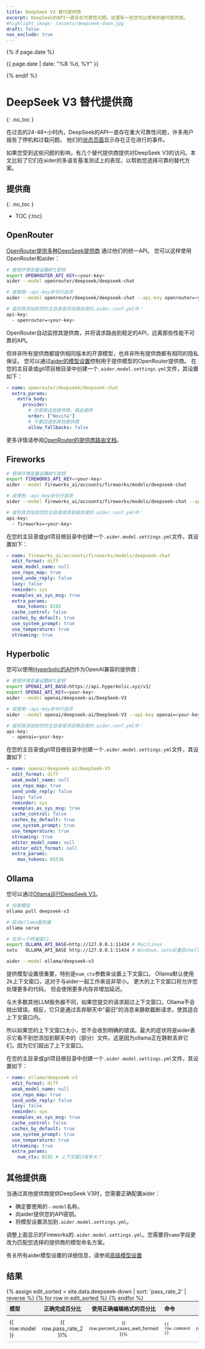 ```yaml
---
title: DeepSeek V3 替代提供商
excerpt: DeepSeek的API一直存在可靠性问题。这里有一些您可以使用的替代提供商。
#highlight_image: /assets/deepseek-down.jpg
draft: false
nav_exclude: true
---
```

{% if page.date %}
<p class="post-date">{{ page.date | date: "%B %d, %Y" }}</p>
{% endif %}

# DeepSeek V3 替代提供商
{: .no_toc }

<canvas id="editChart" width="800" height="450" style="margin-top: 20px"></canvas>

在过去的24-48+小时内，DeepSeek的API一直存在重大可靠性问题，许多用户报告了停机和过载问题。
他们的[状态页面](https://status.deepseek.com)显示存在正在进行的事件。

如果您受到这些问题的影响，有几个替代提供商提供对DeepSeek V3的访问。本文比较了它们在aider的多语言基准测试上的表现，以帮助您选择可靠的替代方案。

## 提供商
{: .no_toc }

* TOC
{:toc}

## OpenRouter

[OpenRouter提供多种DeepSeek提供商](https://openrouter.ai/deepseek/deepseek-chat/providers)
通过他们的统一API。
您可以这样使用OpenRouter和aider：

```bash
# 使用环境变量设置API密钥
export OPENROUTER_API_KEY=<your-key>
aider --model openrouter/deepseek/deepseek-chat

# 或使用--api-key命令行选项
aider --model openrouter/deepseek/deepseek-chat --api-key openrouter=<your-key>

# 或将其添加到您的主目录或项目根目录的.aider.conf.yml中：
api-key:
  - openrouter=<your-key>
```

OpenRouter自动监控其提供商，并将请求路由到稳定的API，远离那些性能不可靠的API。

但并非所有提供商都提供相同版本的开源模型，也并非所有提供商都有相同的隐私保证。
您可以通过[aider的模型设置](https://aider.chat/docs/config/adv-model-settings.html#model-settings)控制用于提供模型的OpenRouter提供商。
在您的主目录或git项目根目录中创建一个`.aider.model.settings.yml`文件，其设置如下：

```yaml
- name: openrouter/deepseek/deepseek-chat
  extra_params:
    extra_body:
      provider:
        # 仅使用这些提供商，按此顺序
        order: ["Novita"]
        # 不要回退到其他提供商
        allow_fallbacks: false
```

更多详情请参阅[OpenRouter的提供商路由文档](https://openrouter.ai/docs/provider-routing)。


## Fireworks

```bash
# 使用环境变量设置API密钥
export FIREWORKS_API_KEY=<your-key>
aider --model fireworks_ai/accounts/fireworks/models/deepseek-chat

# 或使用--api-key命令行选项
aider --model fireworks_ai/accounts/fireworks/models/deepseek-chat --api-key fireworks=<your-key>

# 或将其添加到您的主目录或项目根目录的.aider.conf.yml中：
api-key:
  - fireworks=<your-key>
```

在您的主目录或git项目根目录中创建一个`.aider.model.settings.yml`文件，其设置如下：

```yaml
- name: fireworks_ai/accounts/fireworks/models/deepseek-chat
  edit_format: diff
  weak_model_name: null
  use_repo_map: true
  send_undo_reply: false
  lazy: false
  reminder: sys
  examples_as_sys_msg: true
  extra_params:
    max_tokens: 8192
  cache_control: false
  caches_by_default: true
  use_system_prompt: true
  use_temperature: true
  streaming: true
```


## Hyperbolic

您可以使用[Hyperbolic的API](https://hyperbolic.xyz)作为OpenAI兼容的提供商：

```bash
# 使用环境变量设置API密钥
export OPENAI_API_BASE=https://api.hyperbolic.xyz/v1/
export OPENAI_API_KEY=<your-key>
aider --model openai/deepseek-ai/DeepSeek-V3

# 或使用--api-key命令行选项
aider --model openai/deepseek-ai/DeepSeek-V3 --api-key openai=<your-key>

# 或将其添加到您的主目录或项目根目录的.aider.conf.yml中：
api-key:
  - openai=<your-key>
```

在您的主目录或git项目根目录中创建一个`.aider.model.settings.yml`文件，其设置如下：

```yaml
- name: openai/deepseek-ai/DeepSeek-V3
  edit_format: diff
  weak_model_name: null
  use_repo_map: true
  send_undo_reply: false
  lazy: false
  reminder: sys
  examples_as_sys_msg: true
  cache_control: false
  caches_by_default: true
  use_system_prompt: true
  use_temperature: true
  streaming: true
  editor_model_name: null
  editor_edit_format: null
  extra_params:
    max_tokens: 65536
```

## Ollama

您可以通过[Ollama运行DeepSeek V3](https://ollama.com/library/deepseek-v3)。

```bash
# 拉取模型
ollama pull deepseek-v3

# 启动ollama服务器
ollama serve

# 在另一个终端窗口...
export OLLAMA_API_BASE=http://127.0.0.1:11434 # Mac/Linux
setx   OLLAMA_API_BASE http://127.0.0.1:11434 # Windows，setx后重启shell

aider --model ollama/deepseek-v3
```

提供模型设置很重要，特别是`num_ctx`参数来设置上下文窗口。
Ollama默认使用2k上下文窗口，这对于与aider一起工作来说非常小。
更大的上下文窗口将允许您处理更多的代码，
但会使用更多内存并增加延迟。

与大多数其他LLM服务器不同，如果您提交的请求超过上下文窗口，Ollama不会抛出错误。相反，它只是通过丢弃聊天中"最旧"的消息来静默截断请求，使其适合上下文窗口内。

所以如果您的上下文窗口太小，您不会收到明确的错误。最大的症状将是aider表示它看不到您添加到聊天中的（部分）文件。这是因为ollama正在静默丢弃它们，因为它们超出了上下文窗口。

在您的主目录或git项目根目录中创建一个`.aider.model.settings.yml`文件，其设置如下：

```yaml
- name: ollama/deepseek-v3
  edit_format: diff
  weak_model_name: null
  use_repo_map: true
  send_undo_reply: false
  lazy: false
  reminder: sys
  examples_as_sys_msg: true
  cache_control: false
  caches_by_default: true
  use_system_prompt: true
  use_temperature: true
  streaming: true
  extra_params:
    num_ctx: 8192 # 上下文窗口有多大？
```

## 其他提供商

当通过其他提供商提供DeepSeek V3时，您需要正确配置aider：

- 确定要使用的`--model`名称。
- 向aider提供您的API密钥。
- 将模型设置添加到`.aider.model.settings.yml`。


调整上面显示的Fireworks的`.aider.model.settings.yml`。您需要将`name`字段更改为匹配您选择的提供商的模型命名方案。

有关所有aider模型设置的详细信息，请参阅[高级模型设置](https://aider.chat/docs/config/adv-model-settings.html#model-settings)

## 结果


<table style="width: 100%; max-width: 800px; margin: auto; border-collapse: collapse; box-shadow: 0 2px 4px rgba(0,0,0,0.1); font-size: 14px;">
  <thead style="background-color: #f2f2f2;">
    <tr>
      <th style="padding: 8px; text-align: left;">模型</th>
      <th style="padding: 8px; text-align: center;">正确完成百分比</th>
      <th style="padding: 8px; text-align: center;">使用正确编辑格式的百分比</th>
      <th style="padding: 8px; text-align: left;">命令</th>
      <th style="padding: 8px; text-align: center;">编辑格式</th>
    </tr>
  </thead>
  <tbody>
    {% assign edit_sorted = site.data.deepseek-down | sort: 'pass_rate_2' | reverse %}
    {% for row in edit_sorted %}
      <tr style="border-bottom: 1px solid #ddd;">
        <td style="padding: 8px;">{{ row.model }}</td>
        <td style="padding: 8px; text-align: center;">{{ row.pass_rate_2 }}%</td>
        <td style="padding: 8px; text-align: center;">{{ row.percent_cases_well_formed }}%</td>
        <td style="padding: 8px;"><code>{{ row.command }}</code></td>
        <td style="padding: 8px; text-align: center;">{{ row.edit_format }}</td>
      </tr>
    {% endfor %}
  </tbody>
</table>

<script src="https://unpkg.com/patternomaly/dist/patternomaly.js"></script>
<script src="https://cdn.jsdelivr.net/npm/chart.js"></script>
<script>
{% assign data_source = edit_sorted %}
{% assign pass_rate_field = "pass_rate_2" %}
{% assign highlight_model = "DeepSeek" %}
{% include leaderboard.js %}
</script>
<style>
  tr.selected {
    color: #0056b3;
  }
  table {
    table-layout: fixed;
  }
  td, th {
    word-wrap: break-word;
    overflow-wrap: break-word;
  }
  td:nth-child(3), td:nth-child(4) {
    font-size: 12px;
  }
</style>
